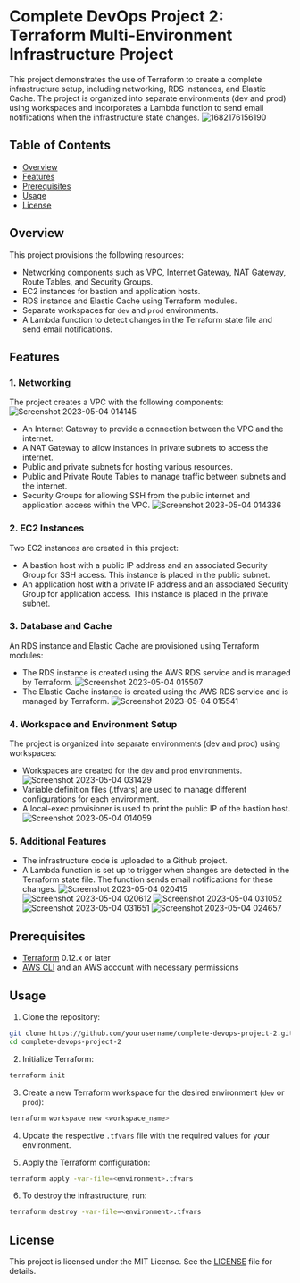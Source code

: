 # Complete DevOps Project 2: Terraform Multi-Environment Infrastructure Project

This project demonstrates the use of Terraform to create a complete infrastructure setup, including networking, RDS instances, and Elastic Cache. The project is organized into separate environments (dev and prod) using workspaces and incorporates a Lambda function to send email notifications when the infrastructure state changes.
![1682176156190](https://user-images.githubusercontent.com/110028481/236076845-a933f455-92b6-4ed2-ad6d-52415da82f14.jpeg)

## Table of Contents

- [Overview](#overview)
- [Features](#features)
- [Prerequisites](#prerequisites)
- [Usage](#usage)
- [License](#license)

## Overview

This project provisions the following resources:
- Networking components such as VPC, Internet Gateway, NAT Gateway, Route Tables, and Security Groups.
- EC2 instances for bastion and application hosts.
- RDS instance and Elastic Cache using Terraform modules.
- Separate workspaces for `dev` and `prod` environments.
- A Lambda function to detect changes in the Terraform state file and send email notifications.

## Features

### 1. Networking

The project creates a VPC with the following components:
![Screenshot 2023-05-04 014145](https://user-images.githubusercontent.com/110028481/236076960-8ede403c-ebee-462a-9c1d-e8a99bf13494.png)
- An Internet Gateway to provide a connection between the VPC and the internet.
- A NAT Gateway to allow instances in private subnets to access the internet.
- Public and private subnets for hosting various resources.
- Public and Private Route Tables to manage traffic between subnets and the internet.
- Security Groups for allowing SSH from the public internet and application access within the VPC.
![Screenshot 2023-05-04 014336](https://user-images.githubusercontent.com/110028481/236076989-25fa5fa1-203a-4d83-802c-e12b7999fcce.png)


### 2. EC2 Instances

Two EC2 instances are created in this project:
- A bastion host with a public IP address and an associated Security Group for SSH access. This instance is placed in the public subnet.
- An application host with a private IP address and an associated Security Group for application access. This instance is placed in the private subnet.

### 3. Database and Cache

An RDS instance and Elastic Cache are provisioned using Terraform modules:
- The RDS instance is created using the AWS RDS service and is managed by Terraform.
![Screenshot 2023-05-04 015507](https://user-images.githubusercontent.com/110028481/236077273-8e223d62-73dc-43c4-b1da-ace75c3441ee.png)
- The Elastic Cache instance is created using the AWS RDS service and is managed by Terraform.
![Screenshot 2023-05-04 015541](https://user-images.githubusercontent.com/110028481/236077277-15122bc6-a716-4a4a-ba2c-8e87b582253a.png)

### 4. Workspace and Environment Setup

The project is organized into separate environments (dev and prod) using workspaces:
- Workspaces are created for the `dev` and `prod` environments.
![Screenshot 2023-05-04 031429](https://user-images.githubusercontent.com/110028481/236077442-e581b7dd-5e03-454c-8f1e-b0bb7640253d.png)
- Variable definition files (.tfvars) are used to manage different configurations for each environment.
- A local-exec provisioner is used to print the public IP of the bastion host.
![Screenshot 2023-05-04 014059](https://user-images.githubusercontent.com/110028481/236077160-68e29a47-e499-490c-8bea-78b0c866bade.png)

### 5. Additional Features

- The infrastructure code is uploaded to a Github project.
- A Lambda function is set up to trigger when changes are detected in the Terraform state file. The function sends email notifications for these changes.
![Screenshot 2023-05-04 020415](https://user-images.githubusercontent.com/110028481/236077556-a9009fd4-b009-4f20-a91f-99b36d4c15b1.png)
![Screenshot 2023-05-04 020612](https://user-images.githubusercontent.com/110028481/236077590-ca609062-e401-4049-8a6b-a8d0aba6a7c9.png)
![Screenshot 2023-05-04 031052](https://user-images.githubusercontent.com/110028481/236077604-a64cf777-1de9-4e14-9788-99f16c85492f.png)
![Screenshot 2023-05-04 031651](https://user-images.githubusercontent.com/110028481/236077996-b1637ca0-c5b8-4487-aa04-1cc9383bc126.png)
![Screenshot 2023-05-04 024657](https://user-images.githubusercontent.com/110028481/236077614-8c117f25-7558-41cb-877a-0ef5d2f17620.png)

## Prerequisites

- [Terraform](https://www.terraform.io/downloads.html) 0.12.x or later
- [AWS CLI](https://aws.amazon.com/cli/) and an AWS account with necessary permissions

## Usage

1. Clone the repository:

```sh
git clone https://github.com/yourusername/complete-devops-project-2.git
cd complete-devops-project-2
```

2. Initialize Terraform:

```sh
terraform init
```

3. Create a new Terraform workspace for the desired environment (`dev` or `prod`):

```sh
terraform workspace new <workspace_name>
```

4. Update the respective `.tfvars` file with the required values for your environment.

5. Apply the Terraform configuration:

```sh
terraform apply -var-file=<environment>.tfvars
```

6. To destroy the infrastructure, run:

```sh
terraform destroy -var-file=<environment>.tfvars
```

## License

This project is licensed under the MIT License. See the [LICENSE](LICENSE) file for details.
